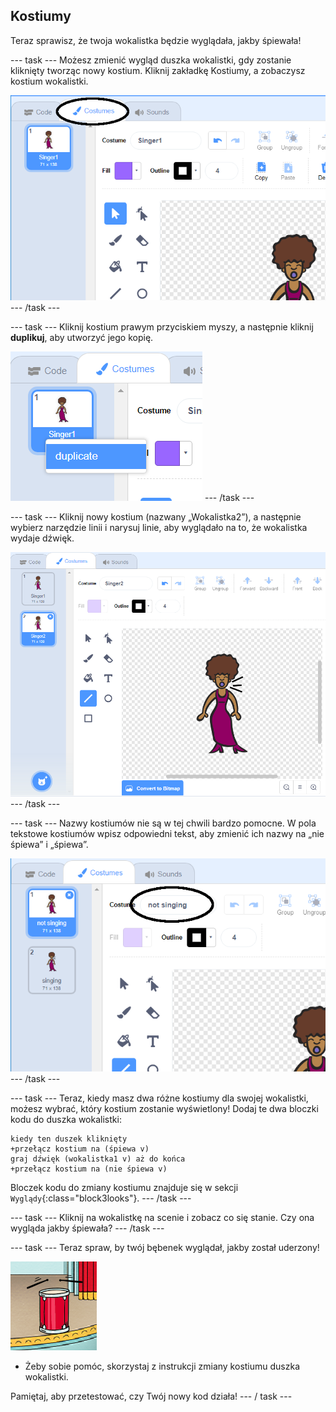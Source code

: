 ## Kostiumy

Teraz sprawisz, że twoja wokalistka będzie wyglądała, jakby śpiewała!

\--- task \--- Możesz zmienić wygląd duszka wokalistki, gdy zostanie kliknięty tworząc nowy kostium. Kliknij zakładkę Kostiumy, a zobaczysz kostium wokalistki.

![zrzut ekranu](images/band-singer-costume-annotated.png) \--- /task \---

\--- task \--- Kliknij kostium prawym przyciskiem myszy, a następnie kliknij **duplikuj**, aby utworzyć jego kopię.

![zrzut ekranu](images/band-singer-duplicate.png) \--- /task \---

\--- task \--- Kliknij nowy kostium (nazwany „Wokalistka2”), a następnie wybierz narzędzie linii i narysuj linie, aby wyglądało na to, że wokalistka wydaje dźwięk.

![zrzut ekranu](images/band-singer-click.png) \--- /task \---

\--- task \--- Nazwy kostiumów nie są w tej chwili bardzo pomocne. W pola tekstowe kostiumów wpisz odpowiedni tekst, aby zmienić ich nazwy na „nie śpiewa” i „śpiewa”.

![zrzut ekranu](images/band-singer-name-annotated.png) \--- /task \---

\--- task \--- Teraz, kiedy masz dwa różne kostiumy dla swojej wokalistki, możesz wybrać, który kostium zostanie wyświetlony! Dodaj te dwa bloczki kodu do duszka wokalistki:

```blocks3
kiedy ten duszek kliknięty
+przełącz kostium na (śpiewa v)
graj dźwięk (wokalistka1 v) aż do końca
+przełącz kostium na (nie śpiewa v)
```

Bloczek kodu do zmiany kostiumu znajduje się w sekcji `Wyglądy`{:class="block3looks"}. \--- /task \---

\--- task \--- Kliknij na wokalistkę na scenie i zobacz co się stanie. Czy ona wygląda jakby śpiewała? \--- /task \---

\--- task \--- Teraz spraw, by twój bębenek wyglądał, jakby został uderzony!

![zrzut ekranu](images/band-drum-final.png)

- Żeby sobie pomóc, skorzystaj z instrukcji zmiany kostiumu duszka wokalistki.

Pamiętaj, aby przetestować, czy Twój nowy kod działa! \--- / task \---